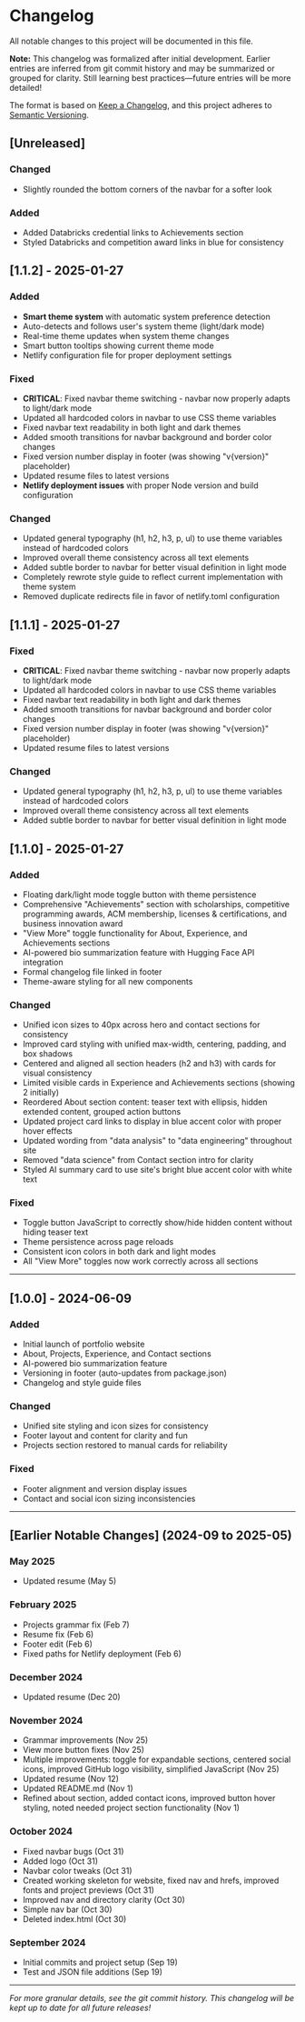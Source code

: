 # Changelog

All notable changes to this project will be documented in this file.

**Note:** This changelog was formalized after initial development. Earlier entries are inferred from git commit history and may be summarized or grouped for clarity. Still learning best practices—future entries will be more detailed!

The format is based on [Keep a Changelog](https://keepachangelog.com/en/1.0.0/), and this project adheres to [Semantic Versioning](https://semver.org/spec/v2.0.0.html).

## [Unreleased]

### Changed
- Slightly rounded the bottom corners of the navbar for a softer look

### Added
- Added Databricks credential links to Achievements section
- Styled Databricks and competition award links in blue for consistency

## [1.1.2] - 2025-01-27
### Added
- **Smart theme system** with automatic system preference detection
- Auto-detects and follows user's system theme (light/dark mode)
- Real-time theme updates when system theme changes
- Smart button tooltips showing current theme mode
- Netlify configuration file for proper deployment settings

### Fixed
- **CRITICAL**: Fixed navbar theme switching - navbar now properly adapts to light/dark mode
- Updated all hardcoded colors in navbar to use CSS theme variables
- Fixed navbar text readability in both light and dark themes
- Added smooth transitions for navbar background and border color changes
- Fixed version number display in footer (was showing "v{version}" placeholder)
- Updated resume files to latest versions
- **Netlify deployment issues** with proper Node version and build configuration

### Changed
- Updated general typography (h1, h2, h3, p, ul) to use theme variables instead of hardcoded colors
- Improved overall theme consistency across all text elements
- Added subtle border to navbar for better visual definition in light mode
- Completely rewrote style guide to reflect current implementation with theme system
- Removed duplicate redirects file in favor of netlify.toml configuration

## [1.1.1] - 2025-01-27
### Fixed
- **CRITICAL**: Fixed navbar theme switching - navbar now properly adapts to light/dark mode
- Updated all hardcoded colors in navbar to use CSS theme variables
- Fixed navbar text readability in both light and dark themes
- Added smooth transitions for navbar background and border color changes
- Fixed version number display in footer (was showing "v{version}" placeholder)
- Updated resume files to latest versions

### Changed
- Updated general typography (h1, h2, h3, p, ul) to use theme variables instead of hardcoded colors
- Improved overall theme consistency across all text elements
- Added subtle border to navbar for better visual definition in light mode

## [1.1.0] - 2025-01-27
### Added
- Floating dark/light mode toggle button with theme persistence
- Comprehensive "Achievements" section with scholarships, competitive programming awards, ACM membership, licenses & certifications, and business innovation award
- "View More" toggle functionality for About, Experience, and Achievements sections
- AI-powered bio summarization feature with Hugging Face API integration
- Formal changelog file linked in footer
- Theme-aware styling for all new components

### Changed
- Unified icon sizes to 40px across hero and contact sections for consistency
- Improved card styling with unified max-width, centering, padding, and box shadows
- Centered and aligned all section headers (h2 and h3) with cards for visual consistency
- Limited visible cards in Experience and Achievements sections (showing 2 initially)
- Reordered About section content: teaser text with ellipsis, hidden extended content, grouped action buttons
- Updated project card links to display in blue accent color with proper hover effects
- Updated wording from "data analysis" to "data engineering" throughout site
- Removed "data science" from Contact section intro for clarity
- Styled AI summary card to use site's bright blue accent color with white text

### Fixed
- Toggle button JavaScript to correctly show/hide hidden content without hiding teaser text
- Theme persistence across page reloads
- Consistent icon colors in both dark and light modes
- All "View More" toggles now work correctly across all sections

---

## [1.0.0] - 2024-06-09
### Added
- Initial launch of portfolio website
- About, Projects, Experience, and Contact sections
- AI-powered bio summarization feature
- Versioning in footer (auto-updates from package.json)
- Changelog and style guide files

### Changed
- Unified site styling and icon sizes for consistency
- Footer layout and content for clarity and fun
- Projects section restored to manual cards for reliability

### Fixed
- Footer alignment and version display issues
- Contact and social icon sizing inconsistencies

---

## [Earlier Notable Changes] (2024-09 to 2025-05)

### May 2025
- Updated resume (May 5)

### February 2025
- Projects grammar fix (Feb 7)
- Resume fix (Feb 6)
- Footer edit (Feb 6)
- Fixed paths for Netlify deployment (Feb 6)

### December 2024
- Updated resume (Dec 20)

### November 2024
- Grammar improvements (Nov 25)
- View more button fixes (Nov 25)
- Multiple improvements: toggle for expandable sections, centered social icons, improved GitHub logo visibility, simplified JavaScript (Nov 25)
- Updated resume (Nov 12)
- Updated README.md (Nov 1)
- Refined about section, added contact icons, improved button hover styling, noted needed project section functionality (Nov 1)

### October 2024
- Fixed navbar bugs (Oct 31)
- Added logo (Oct 31)
- Navbar color tweaks (Oct 31)
- Created working skeleton for website, fixed nav and hrefs, improved fonts and project previews (Oct 31)
- Improved nav and directory clarity (Oct 30)
- Simple nav bar (Oct 30)
- Deleted index.html (Oct 30)

### September 2024
- Initial commits and project setup (Sep 19)
- Test and JSON file additions (Sep 19)

---

*For more granular details, see the git commit history. This changelog will be kept up to date for all future releases!* 
